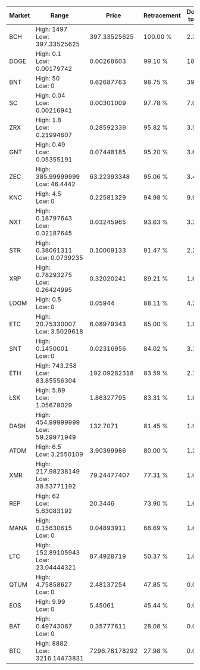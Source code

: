 | Market | Range | Price| Retracement | Doubles to 50% |
| --- | --- | --- | --- | --- |
| BCH | High: 1497<br />Low: 397.33525625 | 397.33525625 | 100.00 % | 2.38 |
| DOGE | High: 0.1<br />Low: 0.00179742 | 0.00268603 | 99.10 % | 18.95 |
| BNT | High: 50<br />Low: 0 | 0.62687763 | 98.75 % | 39.88 |
| SC | High: 0.04<br />Low: 0.00216941 | 0.00301009 | 97.78 % | 7.00 |
| ZRX | High: 1.8<br />Low: 0.21994607 | 0.28592339 | 95.82 % | 3.53 |
| GNT | High: 0.49<br />Low: 0.05355191 | 0.07448185 | 95.20 % | 3.65 |
| ZEC | High: 385.99999999<br />Low: 46.4442 | 63.22393348 | 95.06 % | 3.42 |
| KNC | High: 4.5<br />Low: 0 | 0.22581329 | 94.98 % | 9.96 |
| NXT | High: 0.18797643<br />Low: 0.02187645 | 0.03245965 | 93.63 % | 3.23 |
| STR | High: 0.38061311<br />Low: 0.0739235 | 0.10009133 | 91.47 % | 2.27 |
| XRP | High: 0.78293275<br />Low: 0.26424995 | 0.32020241 | 89.21 % | 1.64 |
| LOOM | High: 0.5<br />Low: 0 | 0.05944 | 88.11 % | 4.21 |
| ETC | High: 20.75330007<br />Low: 3.5029618 | 6.08979343 | 85.00 % | 1.99 |
| SNT | High: 0.1450001<br />Low: 0 | 0.02316956 | 84.02 % | 3.13 |
| ETH | High: 743.258<br />Low: 83.85556304 | 192.09282318 | 83.59 % | 2.15 |
| LSK | High: 5.89<br />Low: 1.05678029 | 1.86327795 | 83.31 % | 1.86 |
| DASH | High: 454.99999999<br />Low: 59.29971949 | 132.7071 | 81.45 % | 1.94 |
| ATOM | High: 6.5<br />Low: 3.2550109 | 3.90399986 | 80.00 % | 1.25 |
| XMR | High: 217.98238149<br />Low: 38.53771192 | 79.24477407 | 77.31 % | 1.62 |
| REP | High: 62<br />Low: 5.63083192 | 20.3446 | 73.90 % | 1.66 |
| MANA | High: 0.15630615<br />Low: 0 | 0.04893911 | 68.69 % | 1.60 |
| LTC | High: 152.89105943<br />Low: 23.04444321 | 87.4928719 | 50.37 % | 1.01 |
| QTUM | High: 4.75858627<br />Low: 0 | 2.48137254 | 47.85 % | 0.00 |
| EOS | High: 9.99<br />Low: 0 | 5.45061 | 45.44 % | 0.00 |
| BAT | High: 0.49743087<br />Low: 0 | 0.35777611 | 28.08 % | 0.00 |
| BTC | High: 8882<br />Low: 3216.14473831 | 7296.78178292 | 27.98 % | 0.00 |
